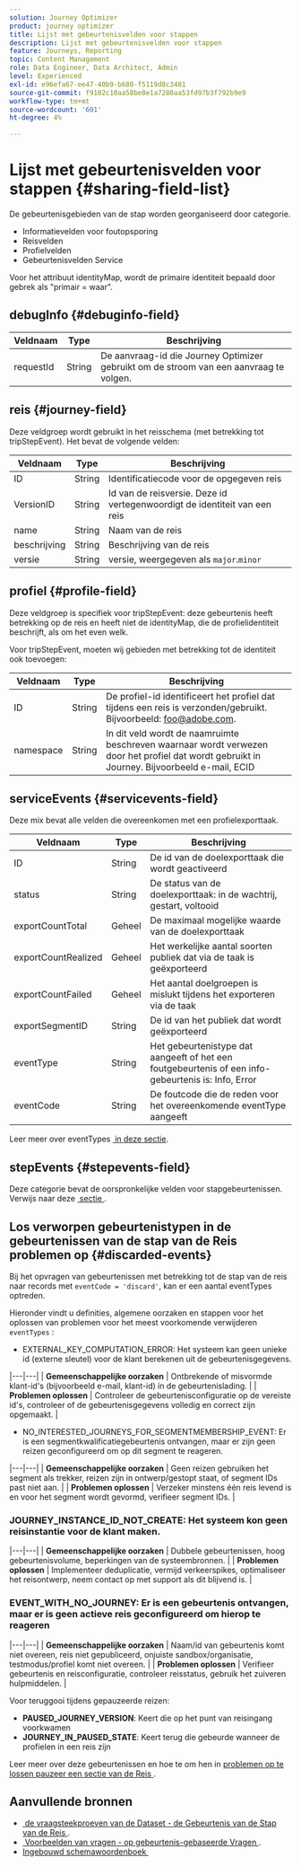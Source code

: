 ```yaml
---
solution: Journey Optimizer
product: journey optimizer
title: Lijst met gebeurtenisvelden voor stappen
description: Lijst met gebeurtenisvelden voor stappen
feature: Journeys, Reporting
topic: Content Management
role: Data Engineer, Data Architect, Admin
level: Experienced
exl-id: e96efa67-ee47-40b9-b680-f5119d8c3481
source-git-commit: f9102c10aa58be0e1a7280aa53fd97b3f792b9e9
workflow-type: tm+mt
source-wordcount: '601'
ht-degree: 4%

---
```


# Lijst met gebeurtenisvelden voor stappen {#sharing-field-list}

De gebeurtenisgebieden van de stap worden georganiseerd door categorie.

* Informatievelden voor foutopsporing
* Reisvelden
* Profielvelden
* Gebeurtenisvelden Service

Voor het attribuut identityMap, wordt de primaire identiteit bepaald door gebrek als &quot;primair = waar&quot;.

## debugInfo {#debuginfo-field}

| Veldnaam | Type | Beschrijving |
|---|---|------------|
| requestId | String | De aanvraag-id die Journey Optimizer gebruikt om de stroom van een aanvraag te volgen. |

## reis {#journey-field}

Deze veldgroep wordt gebruikt in het reisschema (met betrekking tot tripStepEvent). Het bevat de volgende velden:

| Veldnaam | Type | Beschrijving |
|---|---|------------|
| ID | String | Identificatiecode voor de opgegeven reis |
| VersionID | String | Id van de reisversie. Deze id vertegenwoordigt de identiteit van een reis |
| name | String | Naam van de reis |
| beschrijving | String | Beschrijving van de reis |
| versie | String | versie, weergegeven als `major`.`minor` |

## profiel {#profile-field}

Deze veldgroep is specifiek voor tripStepEvent: deze gebeurtenis heeft betrekking op de reis en heeft niet de identityMap, die de profielidentiteit beschrijft, als om het even welk.

Voor tripStepEvent, moeten wij gebieden met betrekking tot de identiteit ook toevoegen:

| Veldnaam | Type | Beschrijving |
|---|---|------------|
| ID | String | De profiel-id identificeert het profiel dat tijdens een reis is verzonden/gebruikt. Bijvoorbeeld: foo@adobe.com. |
| namespace | String | In dit veld wordt de naamruimte beschreven waarnaar wordt verwezen door het profiel dat wordt gebruikt in Journey. Bijvoorbeeld e-mail, ECID |

## serviceEvents {#servicevents-field}

Deze mix bevat alle velden die overeenkomen met een profielexporttaak.

| Veldnaam | Type | Beschrijving |
|---|---|------------|
| ID | String | De id van de doelexporttaak die wordt geactiveerd |
| status | String | De status van de doelexporttaak: in de wachtrij, gestart, voltooid |
| exportCountTotal | Geheel | De maximaal mogelijke waarde van de doelexporttaak |
| exportCountRealized | Geheel | Het werkelijke aantal soorten publiek dat via de taak is geëxporteerd |
| exportCountFailed | Geheel | Het aantal doelgroepen is mislukt tijdens het exporteren via de taak |
| exportSegmentID | String | De id van het publiek dat wordt geëxporteerd |
| eventType | String | Het gebeurtenistype dat aangeeft of het een foutgebeurtenis of een info-gebeurtenis is: Info, Error |
| eventCode | String | De foutcode die de reden voor het overeenkomende eventType aangeeft |

Leer meer over eventTypes [&#x200B; in deze sectie &#x200B;](#discarded-events).

## stepEvents {#stepevents-field}

Deze categorie bevat de oorspronkelijke velden voor stapgebeurtenissen. Verwijs naar deze [&#x200B; sectie &#x200B;](../reports/sharing-legacy-fields.md).


## Los verworpen gebeurtenistypen in de gebeurtenissen van de stap van de Reis problemen op  {#discarded-events}

Bij het opvragen van gebeurtenissen met betrekking tot de stap van de reis naar records met `eventCode = 'discard'`, kan er een aantal eventTypes optreden.

Hieronder vindt u definities, algemene oorzaken en stappen voor het oplossen van problemen voor het meest voorkomende verwijderen `eventTypes` :

* EXTERNAL_KEY_COMPUTATION_ERROR: Het systeem kan geen unieke id (externe sleutel) voor de klant berekenen uit de gebeurtenisgegevens.

|---|---|
| **Gemeenschappelijke oorzaken** | Ontbrekende of misvormde klant-id&#39;s (bijvoorbeeld e-mail, klant-id) in de gebeurtenislading. |
| **Problemen oplossen** | Controleer de gebeurtenisconfiguratie op de vereiste id&#39;s, controleer of de gebeurtenisgegevens volledig en correct zijn opgemaakt. |

* NO_INTERESTED_JOURNEYS_FOR_SEGMENTMEMBERSHIP_EVENT: Er is een segmentkwalificatiegebeurtenis ontvangen, maar er zijn geen reizen geconfigureerd om op dit segment te reageren.


|---|---|
| **Gemeenschappelijke oorzaken** | Geen reizen gebruiken het segment als trekker, reizen zijn in ontwerp/gestopt staat, of segment IDs past niet aan. |
| **Problemen oplossen** | Verzeker minstens één reis levend is en voor het segment wordt gevormd, verifieer segment IDs. |

### JOURNEY_INSTANCE_ID_NOT_CREATE: Het systeem kon geen reisinstantie voor de klant maken.

|---|---|
| **Gemeenschappelijke oorzaken** | Dubbele gebeurtenissen, hoog gebeurtenisvolume, beperkingen van de systeembronnen. |
| **Problemen oplossen** | Implementeer deduplicatie, vermijd verkeerspikes, optimaliseer het reisontwerp, neem contact op met support als dit blijvend is. |

### EVENT_WITH_NO_JOURNEY: Er is een gebeurtenis ontvangen, maar er is geen actieve reis geconfigureerd om hierop te reageren

|---|---|
| **Gemeenschappelijke oorzaken** | Naam/id van gebeurtenis komt niet overeen, reis niet gepubliceerd, onjuiste sandbox/organisatie, testmodus/profiel komt niet overeen. |
| **Problemen oplossen** | Verifieer gebeurtenis en reisconfiguratie, controleer reisstatus, gebruik het zuiveren hulpmiddelen. |

Voor teruggooi tijdens gepauzeerde reizen:

* **PAUSED_JOURNEY_VERSION**: Keert die op het punt van reisingang voorkwamen
* **JOURNEY_IN_PAUSED_STATE**: Keert terug die gebeurde wanneer de profielen in een reis zijn

Leer meer over deze gebeurtenissen en hoe te om hen in [&#x200B; problemen op te lossen pauzeer een sectie van de Reis &#x200B;](../building-journeys/journey-pause.md#troubleshoot-profile-discards-in-paused-journeys).

## Aanvullende bronnen

* [&#x200B; de vraagsteekproeven van de Dataset - de Gebeurtenis van de Stap van de Reis &#x200B;](../data/datasets-query-examples.md#journey-step-event).
* [&#x200B; Voorbeelden van vragen - op gebeurtenis-gebaseerde Vragen &#x200B;](query-examples.md#event-based-queries).
* [&#x200B; Ingebouwd schemawoordenboek &#x200B;](https://experienceleague.adobe.com/tools/ajo-schemas/schema-dictionary.html?lang=nl-NL)


